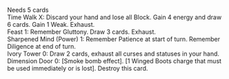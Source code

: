 Needs 5 cards</br>
Time Walk	X: Discard your hand and lose all Block. Gain 4 energy and draw 6 cards. Gain 1 Weak. Exhaust.</br>
Feast	1: Remember Gluttony. Draw 3 cards. Exhaust.</br>
Sharpened Mind	(Power) 1: Remember Patience at start of turn. Remember Diligence at end of turn.</br>
Ivory Tower	0: Draw 2 cards, exhaust all curses and statuses in your hand.</br>
Dimension Door	0: [Smoke bomb effect]. [1 Winged Boots charge that must be used immediately or is lost]. Destroy this card.
